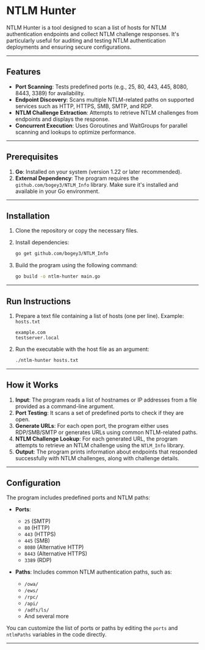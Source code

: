 # NTLM Hunter

NTLM Hunter is a tool designed to scan a list of hosts for NTLM authentication endpoints and collect NTLM challenge responses. It's particularly useful for auditing and testing NTLM authentication deployments and ensuring secure configurations.

---

## Features

- **Port Scanning**: Tests predefined ports (e.g., 25, 80, 443, 445, 8080, 8443, 3389) for availability.
- **Endpoint Discovery**: Scans multiple NTLM-related paths on supported services such as HTTP, HTTPS, SMB, SMTP, and RDP.
- **NTLM Challenge Extraction**: Attempts to retrieve NTLM challenges from endpoints and displays the response.
- **Concurrent Execution**: Uses Goroutines and WaitGroups for parallel scanning and lookups to optimize performance.

---

## Prerequisites

1. **Go**: Installed on your system (version 1.22 or later recommended).
2. **External Dependency**: The program requires the `github.com/bogey3/NTLM_Info` library. Make sure it's installed and available in your Go environment.

---

## Installation

1. Clone the repository or copy the necessary files.
2. Install dependencies:

    ```bash
    go get github.com/bogey3/NTLM_Info
    ```

3. Build the program using the following command:

    ```bash
    go build -o ntlm-hunter main.go
    ```

---

## Run Instructions

1. Prepare a text file containing a list of hosts (one per line).
   Example: `hosts.txt`
   ```
   example.com
   testserver.local
   ```

2. Run the executable with the host file as an argument:

    ```bash
    ./ntlm-hunter hosts.txt
    ```

---

## How it Works

1. **Input**: The program reads a list of hostnames or IP addresses from a file provided as a command-line argument.
2. **Port Testing**: It scans a set of predefined ports to check if they are open.
3. **Generate URLs**: For each open port, the program either uses RDP/SMB/SMTP or generates URLs using common NTLM-related paths.
4. **NTLM Challenge Lookup**: For each generated URL, the program attempts to retrieve an NTLM challenge using the `NTLM_Info` library.
5. **Output**: The program prints information about endpoints that responded successfully with NTLM challenges, along with challenge details.

---

## Configuration

The program includes predefined ports and NTLM paths:

- **Ports**:
   - `25` (SMTP)
   - `80` (HTTP)
   - `443` (HTTPS)
   - `445` (SMB)
   - `8080` (Alternative HTTP)
   - `8443` (Alternative HTTPS)
   - `3389` (RDP)

- **Paths**:
  Includes common NTLM authentication paths, such as:
   - `/owa/`
   - `/ews/`
   - `/rpc/`
   - `/api/`
   - `/adfs/ls/`
   - And several more

You can customize the list of ports or paths by editing the `ports` and `ntlmPaths` variables in the code directly.

---
